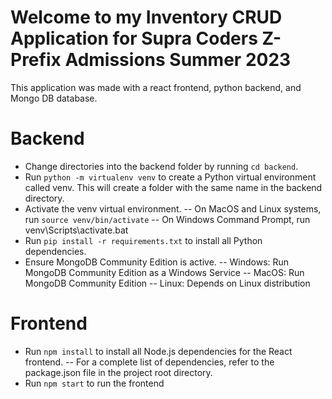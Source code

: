# Welcome to my Inventory CRUD Application for Supra Coders Z-Prefix Admissions Summer 2023
This application was made with a react frontend, python backend, and Mongo DB database.

# Backend
- Change directories into the backend folder by running `cd backend`.
- Run `python -m virtualenv venv` to create a Python virtual environment called venv. This will create a folder with the same name in the backend directory.
- Activate the venv virtual environment.
-- On MacOS and Linux systems, run `source venv/bin/activate`
-- On Windows Command Prompt, run venv\Scripts\activate.bat
- Run `pip install -r requirements.txt` to install all Python dependencies. 
- Ensure MongoDB Community Edition is active.
-- Windows: Run MongoDB Community Edition as a Windows Service
-- MacOS: Run MongoDB Community Edition
-- Linux: Depends on Linux distribution

# Frontend
- Run `npm install` to install all Node.js dependencies for the React frontend.
-- For a complete list of dependencies, refer to the package.json file in the project root directory.
- Run `npm start` to run the frontend

